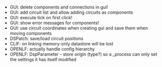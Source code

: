 - GUI: delete components and connections in gui!
- GUI: add circuit list and allow adding circuits as components
- GUI: execute tick on first click!
- GUI: show error messages for components!
- GUI: use circuit coordinates when creating gui and save them when moving components
- DSPatch: save/load circuit positions
- CLIF: on linking memory-only datastore will be lost
- OPENLF: actually handle config hierarchy
- OPENLF: DspParameter - store origin (type?) so a _process can only set the settings it has itself modified